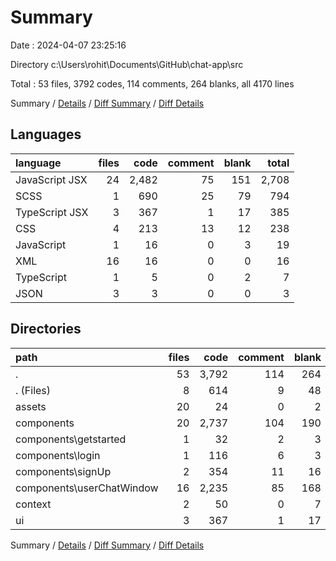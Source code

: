 # Summary

Date : 2024-04-07 23:25:16

Directory c:\\Users\\rohit\\Documents\\GitHub\\chat-app\\src

Total : 53 files,  3792 codes, 114 comments, 264 blanks, all 4170 lines

Summary / [Details](details.md) / [Diff Summary](diff.md) / [Diff Details](diff-details.md)

## Languages
| language | files | code | comment | blank | total |
| :--- | ---: | ---: | ---: | ---: | ---: |
| JavaScript JSX | 24 | 2,482 | 75 | 151 | 2,708 |
| SCSS | 1 | 690 | 25 | 79 | 794 |
| TypeScript JSX | 3 | 367 | 1 | 17 | 385 |
| CSS | 4 | 213 | 13 | 12 | 238 |
| JavaScript | 1 | 16 | 0 | 3 | 19 |
| XML | 16 | 16 | 0 | 0 | 16 |
| TypeScript | 1 | 5 | 0 | 2 | 7 |
| JSON | 3 | 3 | 0 | 0 | 3 |

## Directories
| path | files | code | comment | blank | total |
| :--- | ---: | ---: | ---: | ---: | ---: |
| . | 53 | 3,792 | 114 | 264 | 4,170 |
| . (Files) | 8 | 614 | 9 | 48 | 671 |
| assets | 20 | 24 | 0 | 2 | 26 |
| components | 20 | 2,737 | 104 | 190 | 3,031 |
| components\\getstarted | 1 | 32 | 2 | 3 | 37 |
| components\\login | 1 | 116 | 6 | 3 | 125 |
| components\\signUp | 2 | 354 | 11 | 16 | 381 |
| components\\userChatWindow | 16 | 2,235 | 85 | 168 | 2,488 |
| context | 2 | 50 | 0 | 7 | 57 |
| ui | 3 | 367 | 1 | 17 | 385 |

Summary / [Details](details.md) / [Diff Summary](diff.md) / [Diff Details](diff-details.md)